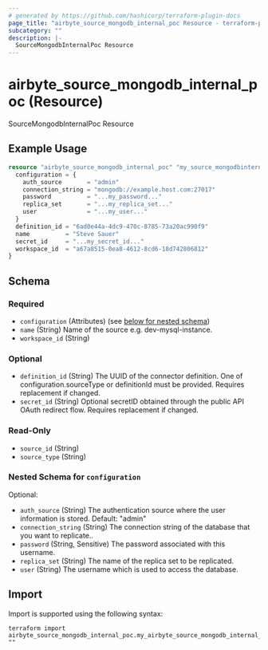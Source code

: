 ```yaml
---
# generated by https://github.com/hashicorp/terraform-plugin-docs
page_title: "airbyte_source_mongodb_internal_poc Resource - terraform-provider-airbyte"
subcategory: ""
description: |-
  SourceMongodbInternalPoc Resource
---
```


# airbyte_source_mongodb_internal_poc (Resource)

SourceMongodbInternalPoc Resource

## Example Usage

```terraform
resource "airbyte_source_mongodb_internal_poc" "my_source_mongodbinternalpoc" {
  configuration = {
    auth_source       = "admin"
    connection_string = "mongodb://example.host.com:27017"
    password          = "...my_password..."
    replica_set       = "...my_replica_set..."
    user              = "...my_user..."
  }
  definition_id = "6ad0e44a-4dc9-470c-8785-73a20ac990f9"
  name          = "Steve Sauer"
  secret_id     = "...my_secret_id..."
  workspace_id  = "a67a8515-0ea8-4612-8cd6-18d742806812"
}
```

<!-- schema generated by tfplugindocs -->
## Schema

### Required

- `configuration` (Attributes) (see [below for nested schema](#nestedatt--configuration))
- `name` (String) Name of the source e.g. dev-mysql-instance.
- `workspace_id` (String)

### Optional

- `definition_id` (String) The UUID of the connector definition. One of configuration.sourceType or definitionId must be provided. Requires replacement if changed.
- `secret_id` (String) Optional secretID obtained through the public API OAuth redirect flow. Requires replacement if changed.

### Read-Only

- `source_id` (String)
- `source_type` (String)

<a id="nestedatt--configuration"></a>
### Nested Schema for `configuration`

Optional:

- `auth_source` (String) The authentication source where the user information is stored. Default: "admin"
- `connection_string` (String) The connection string of the database that you want to replicate..
- `password` (String, Sensitive) The password associated with this username.
- `replica_set` (String) The name of the replica set to be replicated.
- `user` (String) The username which is used to access the database.

## Import

Import is supported using the following syntax:

```shell
terraform import airbyte_source_mongodb_internal_poc.my_airbyte_source_mongodb_internal_poc ""
```
